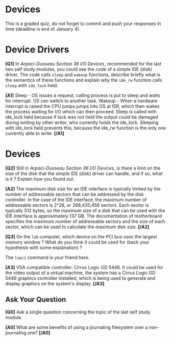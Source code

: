 # Devices

This is a graded quiz, do not forget to commit and push your responses in time (deadline is end of January 4).


# Device Drivers

**[Q1]** In _Arpaci-Dusseau Section 36 I/O Devices_, recommended for the last two self study modules,
you could see the code of a simple IDE (disk) driver. The code calls `sleep` and `wakeup` functions,
describe briefly what is the semantics of these functions and explain why the `ide_rw` function
calls `sleep` with `ide_lock` held.

**[A1]** Sleep - OS issues a request, calling process is put to sleep and waits for interrupt. OS can switch to another task.
Wakeup - When a hardware interrupt is raised the CPU jumps jumps into OS at ISR, which then wakes the process waiting for I/O which can then proceed.
Sleep is called with ide_lock held because if lock was not held the output could be damaged during writing by other writer, who currently holds
the ide_lock. Sleeping with ide_lock held prevents this, because the ide_rw function is the only one currently able to write. **[/A1]**


# Devices

**[Q2]** Still in _Arpaci-Dusseau Section 36 I/O Devices_, is there a limit on the size of the disk
that the simple IDE (disk) driver can handle, and if so, what is it ? Explain how you found out.

**[A2]** The maximum disk size for an IDE interface is typically limited by the number of addressable sectors that can be addressed by the disk controller. In the case of the IDE interface, the maximum number of addressable sectors is 2^28, or 268,435,456 sectors. Each sector is typically 512 bytes, so the maximum size of a disk that can be used with the IDE interface is approximately 137 GB.
The documentation of motherboard specifies the maximum number of addressable sectors and the size of each sector, which can be used to calculate the maximum disk size.  **[/A2]**


**[Q3]** On the `lab` computer, which device on the PCI bus uses the largest memory window ?
What do you think it could be used for (back your hypothesis with some explanation) ?

The `lspci` command is your friend here.

**[A3]** VGA compatible controller: Cirrus Logic GD 5446. It could be used for the video output of a virtual machine,  the system has a Cirrus Logic GD 5446 graphics controller installed, which is being used to generate and display graphics on the system's display. **[/A3]**


## Ask Your Question

**[Q0]** Ask a single question concerning the topic of the last self study module.

**[A0]** What are some benefits of using a journaling filesystem over a non-journaling one? **[/A0]**
